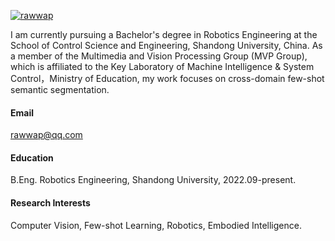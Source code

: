 

[![rawwap](https://img.shields.io/badge/rawwap-github-blue)](https://github.com/rawwap)

I am currently pursuing a Bachelor's degree in Robotics Engineering at the School of Control Science and Engineering, Shandong University, China. As a member of the ​Multimedia and Vision Processing Group (MVP Group), which is affiliated to the Key Laboratory of Machine Intelligence & System Control，Ministry of Education, my work focuses on ​cross-domain few-shot semantic segmentation.

#### Email
rawwap@qq.com

#### Education
B.Eng. Robotics Engineering, Shandong University, 2022.09-present.

#### Research Interests
Computer Vision, Few-shot Learning, Robotics, Embodied Intelligence.

